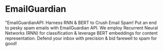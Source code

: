 # EmailGuardian
"EmailGuardianAPI: Harness RNN &amp; BERT to Crush Email Spam! Put an end to pesky spam emails with EmailGuardian API. We employ Recurrent Neural Networks (RNN) for classification &amp; leverage BERT embeddings for content representation. Defend your inbox with precision &amp; bid farewell to spam for good!
